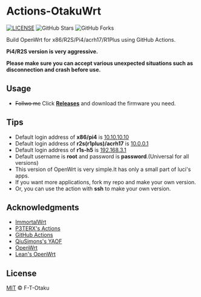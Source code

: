 # Actions-OtakuWrt

[![LICENSE](https://img.shields.io/github/license/mashape/apistatus.svg?style=flat-square&label=LICENSE)](https://github.com/F-T-Otaku/Actions-OtakuWrt/blob/main/LICENSE)
![GitHub Stars](https://img.shields.io/github/stars/F-T-Otaku/Actions-OtakuWrt.svg?style=flat-square&label=Stars&logo=github)
![GitHub Forks](https://img.shields.io/github/forks/F-T-Otaku/Actions-OtakuWrt.svg?style=flat-square&label=Forks&logo=github)

Build OpenWrt for x86/R2S/Pi4/acrh17/R1Plus using GitHub Actions.

**Pi4/R2S version is very aggressive.**

**Please make sure you can accept various unexpected situations such as disconnection and crash before use.**

## Usage

- ~~Follwo me~~ Click [**Releases**](https://github.com/F-T-Otaku/Actions-OtakuWrt/release) and download the firmware you need.

## Tips

- Default login address of **x86/pi4** is [10.10.10.10](10.10.10.10)
- Default login address of **r2s(r1plus)/acrh17** is [10.0.0.1](10.0.0.1)
- Default login address of **r1s-h5** is [192.168.3.1](192.168.3.1)
- Default username is **root** and password is **password**.(Universal for all versions)
- This version of OpenWrt is very simple.lt has only a small part of luci's apps.
- If you want more applications, fork my repo and make your own version.
- Or, you can use the action with **ssh** to make your own version.

## Acknowledgments

- [ImmortalWrt](https://github.com/immortalwrt/immortalwrt)
- [P3TERX's Actions](https://github.com/P3TERX/Actions-OpenWrt)
- [GitHub Actions](https://github.com/features/actions)
- [QiuSimons's YAOF](https://github.com/QiuSimons/YAOF)
- [OpenWrt](https://github.com/openwrt/openwrt)
- [Lean's OpenWrt](https://github.com/coolsnowwolf/lede)

## License

[MIT](https://github.com/F-T-Otaku/Actions-OtakuWrt/blob/main/LICENSE) © F-T-Otaku
